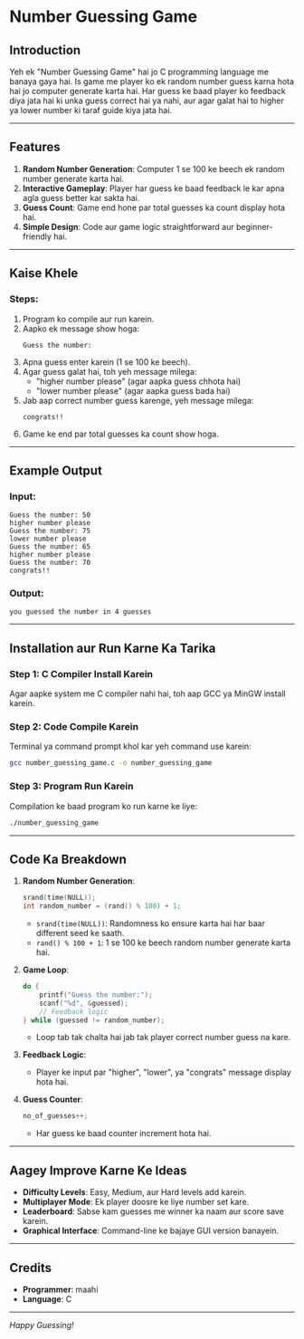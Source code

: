 # Number Guessing Game

## Introduction
Yeh ek "Number Guessing Game" hai jo C programming language me banaya gaya hai. Is game me player ko ek random number guess karna hota hai jo computer generate karta hai. Har guess ke baad player ko feedback diya jata hai ki unka guess correct hai ya nahi, aur agar galat hai to higher ya lower number ki taraf guide kiya jata hai.

---

## Features
1. **Random Number Generation**: Computer 1 se 100 ke beech ek random number generate karta hai.
2. **Interactive Gameplay**: Player har guess ke baad feedback le kar apna agla guess better kar sakta hai.
3. **Guess Count**: Game end hone par total guesses ka count display hota hai.
4. **Simple Design**: Code aur game logic straightforward aur beginner-friendly hai.

---

## Kaise Khele

### Steps:
1. Program ko compile aur run karein.
2. Aapko ek message show hoga:
   ```
   Guess the number:
   ```
3. Apna guess enter karein (1 se 100 ke beech).
4. Agar guess galat hai, toh yeh message milega:
   - "higher number please" (agar aapka guess chhota hai)
   - "lower number please" (agar aapka guess bada hai)
5. Jab aap correct number guess karenge, yeh message milega:
   ```
   congrats!!
   ```
6. Game ke end par total guesses ka count show hoga.

---

## Example Output

### Input:
```
Guess the number: 50
higher number please
Guess the number: 75
lower number please
Guess the number: 65
higher number please
Guess the number: 70
congrats!!
```

### Output:
```
you guessed the number in 4 guesses
```

---

## Installation aur Run Karne Ka Tarika

### Step 1: C Compiler Install Karein
Agar aapke system me C compiler nahi hai, toh aap GCC ya MinGW install karein.

### Step 2: Code Compile Karein
Terminal ya command prompt khol kar yeh command use karein:
```bash
gcc number_guessing_game.c -o number_guessing_game
```

### Step 3: Program Run Karein
Compilation ke baad program ko run karne ke liye:
```bash
./number_guessing_game
```

---

## Code Ka Breakdown

1. **Random Number Generation**:
   ```c
   srand(time(NULL));
   int random_number = (rand() % 100) + 1;
   ```
   - `srand(time(NULL))`: Randomness ko ensure karta hai har baar different seed ke saath.
   - `rand() % 100 + 1`: 1 se 100 ke beech random number generate karta hai.

2. **Game Loop**:
   ```c
   do {
       printf("Guess the number:");
       scanf("%d", &guessed);
       // Feedback logic
   } while (guessed != random_number);
   ```
   - Loop tab tak chalta hai jab tak player correct number guess na kare.

3. **Feedback Logic**:
   - Player ke input par "higher", "lower", ya "congrats" message display hota hai.

4. **Guess Counter**:
   ```c
   no_of_guesses++;
   ```
   - Har guess ke baad counter increment hota hai.

---

## Aagey Improve Karne Ke Ideas
- **Difficulty Levels**: Easy, Medium, aur Hard levels add karein.
- **Multiplayer Mode**: Ek player doosre ke liye number set kare.
- **Leaderboard**: Sabse kam guesses me winner ka naam aur score save karein.
- **Graphical Interface**: Command-line ke bajaye GUI version banayein.

---

## Credits
- **Programmer**: maahi
- **Language**: C

---

*Happy Guessing!*

